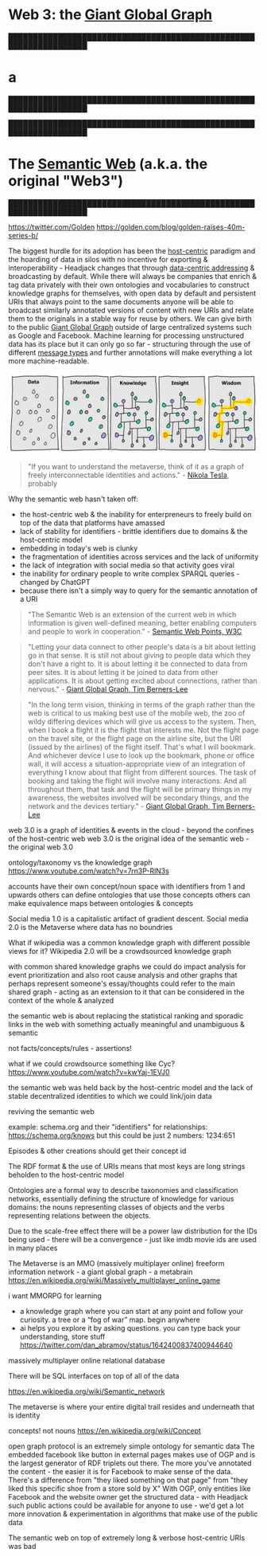 # Web 3: the [Giant Global Graph](https://en.wikipedia.org/wiki/Giant_Global_Graph)

<!-- toc -->


<!--

maybe the chapter should be called "web3 & the semantic web"

-->


██████████████████████████████████████████████████████████████████
# a
██████████████████████████████████████████████████████████████████

██████████████████████████████████████████████████████████████████
# The [Semantic Web](https://en.wikipedia.org/wiki/Semantic_Web) (a.k.a. the original "Web3")
██████████████████████████████████████████████████████████████████

https://twitter.com/Golden
https://golden.com/blog/golden-raises-40m-series-b/

The biggest hurdle for its adoption has been the [host-centric](host_centric.md#the-host-centric-web--its-decay) paradigm and the hoarding of data in silos with no incentive for exporting & interoperability - Headjack changes that through [data-centric addressing](host_vs_data_centric.md) & broadcasting by default. While there will always be companies that enrich & tag data privately with their own ontologies and vocabularies to construct knowledge graphs for themselves, with open data by default and persistent URIs that always point to the same documents anyone will be able to broadcast similarly annotated versions of content with new URIs and relate them to the originals in a stable way for reuse by others. We can give birth to the public [Giant Global Graph](https://en.wikipedia.org/wiki/Giant_Global_Graph) outside of large centralized systems such as Google and Facebook. Machine learning for processing unstructured data has its place but it can only go so far - structuring through the use of different [message types](messages.md) and further annotations will make everything a lot more machine-readable.

<img src="images/data_information_knowledge.jpg">

<!-- <img src="images/data_information_knowledge.png"> -->

<!-- source:
https://www.theifactory.com/news/gaining-wisdom-from-data/
https://www.theifactory.com/wp-content/uploads/2019/01/Data-Wisdom.jpg
-->







<!-- > "If you want to find the secrets of the universe, think in terms of energy, frequency and vibration." - [Nikola Tesla](https://www.goodreads.com/quotes/361785-if-you-want-to-find-the-secrets-of-the-universe) -->

> "If you want to understand the metaverse, think of it as a graph of freely interconnectable identities and actions." - [Nikola Tesla](https://www.goodreads.com/quotes/361785-if-you-want-to-find-the-secrets-of-the-universe), probably

Why the semantic web hasn't taken off:
- the host-centric web & the inability for enterpreneurs to freely build on top of the data that platforms have amassed
- lack of stability for identifiers - brittle identifiers due to domains & the host-centric model
- embedding in today's web is clunky
- the fragmentation of identities across services and the lack of uniformity
- the lack of integration with social media so that activity goes viral
- the inability for ordinary people to write complex SPARQL queries - changed by ChatGPT
- because there isn't a simply way to query for the semantic annotation of a URI



> "The Semantic Web is an extension of the current web in which information is given well-defined meaning, better enabling computers and people to work in cooperation." - [Semantic Web Points, W3C](https://www.w3.org/2001/sw/EO/points#:~:text=Semantic%20Web%20Points-,The%20Semantic%20Web%20is%20an%20extension%20of%20the%20current%20web%20in%20which%20information%20is%20given%20well%2Ddefined%20meaning%2C%20better%20enabling%20computers%20and%20people%20to%20work%20in%20cooperation.,-The%20following%20is)


> "Letting your data connect to other people's data is a bit about letting go in that sense. It is still not about giving to people data which they don't have a right to. It is about letting it be connected to data from peer sites. It is about letting it be joined to data from other applications. It is about getting excited about connections, rather than nervous." - [Giant Global Graph, Tim Berners-Lee](https://web.archive.org/web/20160713021037/http://dig.csail.mit.edu/breadcrumbs/node/215#:~:text=Letting%20your%20data,rather%20than%20nervous.)


> "In the long term vision, thinking in terms of the graph rather than the web is critical to us making best use of the mobile web, the zoo of wildy differing devices which will give us access to the system. Then, when I book a flight it is the flight that interests me. Not the flight page on the travel site, or the flight page on the airline site, but the URI (issued by the airlines) of the flight itself. That's what I will bookmark. And whichever device I use to look up the bookmark, phone or office wall, it will access a situation-appropriate view of an integration of everything I know about that flight from different sources. The task of booking and taking the flight will involve many interactions. And all throughout them, that task and the flight will be primary things in my awareness, the websites involved will be secondary things, and the network and the devices tertiary." - [Giant Global Graph, Tim Berners-Lee](https://web.archive.org/web/20160713021037/http://dig.csail.mit.edu/breadcrumbs/node/215#:~:text=In%20the%20long,the%20devices%20tertiary.)



web 3.0 is a graph of identities & events in the cloud - beyond the confines of the host-centric web
web 3.0 is the original idea of the semantic web - the original web 3.0

ontology/taxonomy vs the knowledge graph
https://www.youtube.com/watch?v=7rn3P-RlN3s



accounts have their own concept/noun space with identifiers from 1 and upwards
others can define ontologies that use those concepts
others can make equivalence maps between ontologies & concepts

Social media 1.0 is a capitalistic artifact of gradient descent. Social media 2.0 is the Metaverse where data has no boundries


What if wikipedia was a common knowledge graph with different possible views for it?
Wikipedia 2.0 will be a crowdsourced knowledge graph

with common shared knowledge graphs we could do impact analysis for event prioritization and also root cause analysis and other graphs that perhaps represent someone's essay/thoughts could refer to the main shared graph - acting as an extension to it that can be considered in the context of the whole & analyzed

the semantic web is about replacing the statistical ranking and sporadic links in the web with something actually meaningful and unambiguous & semantic


not facts/concepts/rules - assertions!


what if we could crowdsource something like Cyc?
https://www.youtube.com/watch?v=kwYaj-1EVJ0


the semantic web was held back by the host-centric model and the lack of stable decentralized identities to which we could link/join data

reviving the semantic web


example: schema.org and their "identifiers" for relationships:
https://schema.org/knows
but this could be just 2 numbers: 1234:651

Episodes & other creations should get their concept id

The RDF format & the use of URIs means that most keys are long strings beholden to the host-centric model

Ontologies are a formal way to describe taxonomies and classification networks, essentially defining the structure of knowledge for various domains: the nouns representing classes of objects and the verbs representing relations between the objects.

Due to the scale-free effect there will be a power law distribution for the IDs being used - there will be a convergence - just like imdb movie ids are used in many places



The Metaverse is an MMO (massively multiplayer online) freeform information network - a giant global graph - a metabrain
https://en.wikipedia.org/wiki/Massively_multiplayer_online_game

i want MMORPG for learning 
- a knowledge graph where you can start at any point and follow your curiosity. a tree or a “fog of war” map. begin anywhere
- ai helps you explore it by asking questions. you can type back your understanding, store stuff
https://twitter.com/dan_abramov/status/1642400837400944640

massively multiplayer online relational database

There will be SQL interfaces on top of all of the data

https://en.wikipedia.org/wiki/Semantic_network

The metaverse is where your entire digital trail resides and underneath that is identity

concepts! not nouns
https://en.wikipedia.org/wiki/Concept


open graph protocol is an extremely simple ontology for semantic data
The embedded facebook like button in external pages makes use of OGP and is the largest generator of RDF triplets out there. The more you've annotated the content - the easier it is for Facebook to make sense of the data.
There's a difference from "they liked something on that page" from "they liked this specific shoe from a store sold by X"
With OGP, only entities like Facebook and the website owner get the structured data - with Headjack such public actions could be available for anyone to use - we'd get a lot more innovation & experimentation in algorithms that make use of the public data

The semantic web on top of extremely long & verbose host-centric URIs was bad
